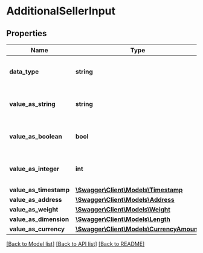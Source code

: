 # AdditionalSellerInput

## Properties
Name | Type | Description | Notes
------------ | ------------- | ------------- | -------------
**data_type** | **string** | The data type of the additional information. | [optional] 
**value_as_string** | **string** | The value when the data type is string. | [optional] 
**value_as_boolean** | **bool** | The value when the data type is boolean. | [optional] 
**value_as_integer** | **int** | The value when the data type is integer. | [optional] 
**value_as_timestamp** | [**\Swagger\Client\Models\Timestamp**](Timestamp.md) |  | [optional] 
**value_as_address** | [**\Swagger\Client\Models\Address**](Address.md) |  | [optional] 
**value_as_weight** | [**\Swagger\Client\Models\Weight**](Weight.md) |  | [optional] 
**value_as_dimension** | [**\Swagger\Client\Models\Length**](Length.md) |  | [optional] 
**value_as_currency** | [**\Swagger\Client\Models\CurrencyAmount**](CurrencyAmount.md) |  | [optional] 

[[Back to Model list]](../../README.md#documentation-for-models) [[Back to API list]](../../README.md#documentation-for-api-endpoints) [[Back to README]](../../README.md)

